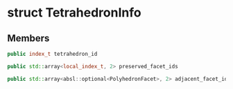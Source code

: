 # struct TetrahedronInfo


## Members

```cpp
public index_t tetrahedron_id

```

```cpp
public std::array<local_index_t, 2> preserved_facet_ids

```

```cpp
public std::array<absl::optional<PolyhedronFacet>, 2> adjacent_facet_ids

```



